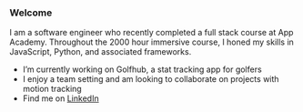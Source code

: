 ### Welcome

I am a software engineer who recently completed a full stack course at App Academy. Throughout the 2000 hour immersive course, I honed my skills in JavaScript, Python, and associated frameworks.

- I’m currently working on Golfhub, a stat tracking app for golfers
- I enjoy a team setting and am looking to collaborate on projects with motion tracking
- Find me on <a href="https://www.linkedin.com/in/kevin-pitzer/">LinkedIn</a>
